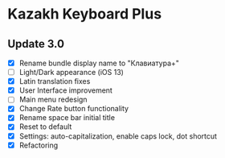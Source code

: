 #  Kazakh Keyboard Plus

## Update 3.0
- [x] Rename bundle display name to "Клавиатура+"
- [ ] Light/Dark appearance (iOS 13)
- [x] Latin translation fixes 
- [x] User Interface improvement
- [ ] Main menu redesign 
- [x] Change Rate button functionality 
- [x] Rename space bar initial title 
- [x] Reset to default 
- [x] Settings: auto-capitalization, enable caps lock, dot shortcut 
- [x] Refactoring 

